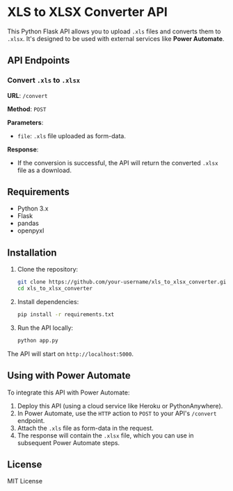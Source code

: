 # XLS to XLSX Converter API

This Python Flask API allows you to upload `.xls` files and converts them to `.xlsx`. It's designed to be used with external services like **Power Automate**.

## API Endpoints

### Convert `.xls` to `.xlsx`
**URL**: `/convert`

**Method**: `POST`

**Parameters**:
- `file`: `.xls` file uploaded as form-data.

**Response**:
- If the conversion is successful, the API will return the converted `.xlsx` file as a download.

## Requirements

- Python 3.x
- Flask
- pandas
- openpyxl

## Installation

1. Clone the repository:
    ```bash
    git clone https://github.com/your-username/xls_to_xlsx_converter.git
    cd xls_to_xlsx_converter
    ```

2. Install dependencies:
    ```bash
    pip install -r requirements.txt
    ```

3. Run the API locally:
    ```bash
    python app.py
    ```

The API will start on `http://localhost:5000`.

## Using with Power Automate

To integrate this API with Power Automate:
1. Deploy this API (using a cloud service like Heroku or PythonAnywhere).
2. In Power Automate, use the `HTTP` action to `POST` to your API's `/convert` endpoint.
3. Attach the `.xls` file as form-data in the request.
4. The response will contain the `.xlsx` file, which you can use in subsequent Power Automate steps.

## License

MIT License
